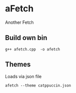 # aFetch
Another Fetch

## Build own bin

```
g++ afetch.cpp  -o afetch
```

## Themes


Loads via json file
```
afetch --theme catppuccin.json
 ```


